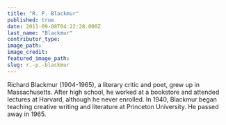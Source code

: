 ```yaml
---
title: "R. P. Blackmur"
published: true
date: 2011-09-08T04:22:28.000Z
last_name: "Blackmur"
contributor_type:
image_path:
image_credit:
featured_image_path:
slug: r.-p.-blackmur
---
```


Richard Blackmur (1904-1965), a literary critic and poet, grew up in Massachusetts. After high school, he worked at a bookstore and attended lectures at Harvard, although he never enrolled. In 1940, Blackmur began teaching creative writing and literature at Princeton University. He passed away in 1965.

